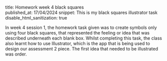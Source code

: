 title: Homework week 4 black squares  
published_at: 17/04/2024
snippet: This is my black squares illustrator task 
disable_html_sanitization: true 

In week 4 session 1, the homework task given was to create symbols only using four black squares, that represented the feeling or idea that was described underneath each blank box. Whilst completing this task, the class also learnt how to use Illustrator, which is the app that is being used to design our assessment 2 piece. The first idea that needed to be illustrated was order. 